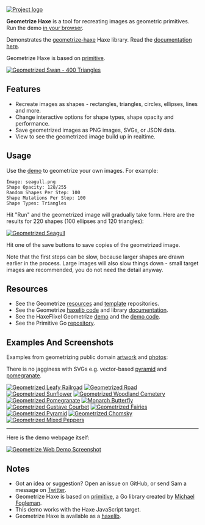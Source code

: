 [![Project logo](https://github.com/Tw1ddle/geometrize-haxe-web/blob/master/screenshots/logo.png?raw=true "Geometrize Haxe Web Demo Project logo")](http://www.samcodes.co.uk/project/geometrize-haxe-web/)

**Geometrize Haxe** is a tool for recreating images as geometric primitives. Run the demo [in your browser](http://www.samcodes.co.uk/project/geometrize-haxe-web/).

Demonstrates the [geometrize-haxe](https://github.com/Tw1ddle/geometrize-haxe) Haxe library. Read the [documentation here](http://tw1ddle.github.io/geometrize-haxe/).

Geometrize Haxe is based on [primitive](https://github.com/fogleman/primitive).

[![Geometrized Swan - 400 Triangles](https://github.com/Tw1ddle/geometrize-haxe-web/blob/master/screenshots/swan.jpg?raw=true "Geometrized Swan - 400 Triangles")](http://www.samcodes.co.uk/project/geometrize-haxe-web/)

## Features
* Recreate images as shapes - rectangles, triangles, circles, ellipses, lines and more.
* Change interactive options for shape types, shape opacity and performance.
* Save geometrized images as PNG images, SVGs, or JSON data.
* View to see the geometrized image build up in realtime.

## Usage

Use the [demo](http://www.samcodes.co.uk/project/geometrize-haxe-web/) to geometrize your own images. For example:

```
Image: seagull.png
Shape Opacity: 128/255
Random Shapes Per Step: 100
Shape Mutations Per Step: 100
Shape Types: Triangles
```

Hit "Run" and the geometrized image will gradually take form. Here are the results for 220 shapes (100 ellipses and 120 triangles):

[![Geometrized Seagull](https://github.com/Tw1ddle/geometrize-haxe-web/blob/master/screenshots/seagull.jpg?raw=true "Geometrized Seagull - 100 Ellipses, 120 Triangles")](http://www.samcodes.co.uk/project/geometrize-haxe-web/)

Hit one of the save buttons to save copies of the geometrized image.

Note that the first steps can be slow, because larger shapes are drawn earlier in the process. Large images will also slow things down - small target images are recommended, you do not need the detail anyway.

## Resources

* See the Geometrize [resources](https://github.com/Tw1ddle/geometrize-resources) and [template](https://github.com/Tw1ddle/geometrize-templates) repositories.
* See the Geometrize [haxelib code](https://github.com/Tw1ddle/geometrize-haxe) and library [documentation](http://tw1ddle.github.io/geometrize-haxe/).
* See the HaxeFlixel Geometrize [demo](http://tw1ddle.github.io/geometrize-haxe-demo/) and the [demo code](https://github.com/Tw1ddle/geometrize-haxe-demo/).
* See the Primitive Go [repository](https://github.com/fogleman/primitive).

## Examples And Screenshots

Examples from geometrizing public domain [artwork](https://commons.wikimedia.org/wiki/Category:Paintings_by_painter) and [photos](https://www.pexels.com/public-domain-images/):

There is no jagginess with SVGs e.g. vector-based [pyramid](https://gist.github.com/Tw1ddle/31f211f0ae13af49302dc283a74522c3) and [pomegranate](https://gist.github.com/Tw1ddle/817fcef96c81ad5d2ece3a21b2aea124).

[![Geometrized Leafy Railroad](https://github.com/Tw1ddle/geometrize-haxe-web/blob/master/screenshots/leafy_railroad.jpg?raw=true "Leafy Railroad")](http://www.samcodes.co.uk/project/geometrize-haxe-web/)
[![Geometrized Road](https://github.com/Tw1ddle/geometrize-haxe-web/blob/master/screenshots/road.jpg?raw=true "Road")](http://www.samcodes.co.uk/project/geometrize-haxe-web/)
[![Geometrized Sunflower](https://github.com/Tw1ddle/geometrize-haxe-web/blob/master/screenshots/sunflower.jpg?raw=true "Sunflower")](http://www.samcodes.co.uk/project/geometrize-haxe-web/)
[![Geometrized Woodland Cemetery](https://github.com/Tw1ddle/geometrize-haxe-web/blob/master/screenshots/woodland_cemetery.jpg?raw=true "Woodland Cemetery")](http://www.samcodes.co.uk/project/geometrize-haxe-web/)
[![Geometrized Pomegranate](https://github.com/Tw1ddle/geometrize-haxe-web/blob/master/screenshots/pomegranate.jpg?raw=true "Pomegranate")](http://www.samcodes.co.uk/project/geometrize-haxe-web/)
[![Monarch Butterfly](https://github.com/Tw1ddle/geometrize-haxe-web/blob/master/screenshots/monarch_butterfly.jpg?raw=true "Monarch Butterfly")](http://www.samcodes.co.uk/project/geometrize-haxe-web/)
[![Geometrized Gustave Courbet](https://github.com/Tw1ddle/geometrize-haxe-web/blob/master/screenshots/gustave_courbet.jpg?raw=true "Gustave Courbet")](http://www.samcodes.co.uk/project/geometrize-haxe-web/)
[![Geometrized Fairies](https://github.com/Tw1ddle/geometrize-haxe-web/blob/master/screenshots/fairies.jpg?raw=true "Fairies")](http://www.samcodes.co.uk/project/geometrize-haxe-web/)
[![Geometrized Pyramid](https://github.com/Tw1ddle/geometrize-haxe-web/blob/master/screenshots/pyramid.jpg?raw=true "Pyramid")](http://www.samcodes.co.uk/project/geometrize-haxe-web/)
[![Geometrized Chomsky](https://github.com/Tw1ddle/geometrize-haxe-web/blob/master/screenshots/chomsky.jpg?raw=true "Noam Chomsky")](http://www.samcodes.co.uk/project/geometrize-haxe-web/)
[![Geometrized Mixed Peppers](https://github.com/Tw1ddle/geometrize-haxe-web/blob/master/screenshots/mixed_peppers.jpg?raw=true "Mixed Peppers")](http://www.samcodes.co.uk/project/geometrize-haxe-web/)

---

Here is the demo webpage itself:

[![Geometrize Web Demo Screenshot](https://github.com/Tw1ddle/geometrize-haxe-web/blob/master/screenshots/mixed_fruit_demo.jpg?raw=true "Geometrized Mixed Fruit")](http://www.samcodes.co.uk/project/geometrize-haxe-web/)

## Notes
* Got an idea or suggestion? Open an issue on GitHub, or send Sam a message on [Twitter](https://twitter.com/Sam_Twidale).
* Geometrize Haxe is based on [primitive](https://github.com/fogleman/primitive), a Go library created by [Michael Fogleman](https://github.com/fogleman).
* This demo works with the Haxe JavaScript target.
* Geometrize Haxe is available as a [haxelib](https://lib.haxe.org/p/geometrize-haxe).
